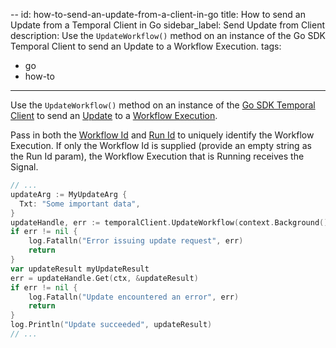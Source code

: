 --
id: how-to-send-an-update-from-a-client-in-go
title: How to send an Update from a Temporal Client in Go
sidebar_label: Send Update from Client
description: Use the `UpdateWorkflow()` method on an instance of the Go SDK Temporal Client to send an Update to a Workflow Execution.
tags:
  - go
  - how-to
---

Use the `UpdateWorkflow()` method on an instance of the [Go SDK Temporal Client](https://pkg.go.dev/go.temporal.io/sdk/client#Client) to send an [Update](/concepts/what-is-an-update) to a [Workflow Execution](/workflows#workflow-execution).

Pass in both the [Workflow Id](/concepts/what-is-a-workflow-id) and [Run Id](/concepts/what-is-a-run-id) to uniquely identify the Workflow Execution.
If only the Workflow Id is supplied (provide an empty string as the Run Id param), the Workflow Execution that is Running receives the Signal.

```go
// ...
updateArg := MyUpdateArg {
  Txt: "Some important data",
}
updateHandle, err := temporalClient.UpdateWorkflow(context.Background(), "your-workflow-id", runID, "your-update-name", updateArg)
if err != nil {
	log.Fatalln("Error issuing update request", err)
	return
}
var updateResult myUpdateResult
err = updateHandle.Get(ctx, &updateResult)
if err != nil {
    log.Fatalln("Update encountered an error", err)
    return
}
log.Println("Update succeeded", updateResult)
// ...
```
